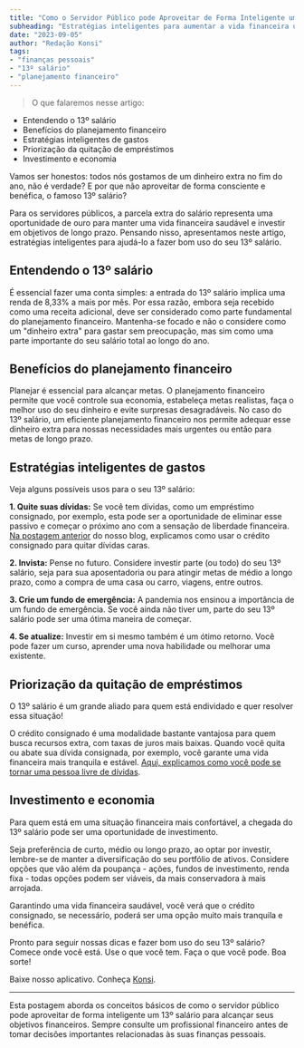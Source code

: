 ```yaml
---
title: "Como o Servidor Público pode Aproveitar de Forma Inteligente um 13º Salário Para Alcançar seus Objetivos Financeiros"
subheading: "Estratégias inteligentes para aumentar a vida financeira utilizando o benefício do 13º salário de servidores públicos"
date: "2023-09-05"
author: "Redação Konsi"
tags: 
- "finanças pessoais"
- "13º salário"
- "planejamento financeiro"
---
```


> O que falaremos nesse artigo:

- Entendendo o 13º salário
- Benefícios do planejamento financeiro
- Estratégias inteligentes de gastos
- Priorização da quitação de empréstimos
- Investimento e economia

Vamos ser honestos: todos nós gostamos de um dinheiro extra no fim do ano, não é verdade? E por que não aproveitar de forma consciente e benéfica, o famoso 13º salário? 

Para os servidores públicos, a parcela extra do salário representa uma oportunidade de ouro para manter uma vida financeira saudável e investir em objetivos de longo prazo. Pensando nisso, apresentamos neste artigo, estratégias inteligentes para ajudá-lo a fazer bom uso do seu 13º salário.

## Entendendo o 13º salário

É essencial fazer uma conta simples: a entrada do 13º salário implica uma renda de 8,33% a mais por mês. Por essa razão, embora seja recebido como uma receita adicional, deve ser considerado como parte fundamental do planejamento financeiro. Mantenha-se focado e não o considere como um "dinheiro extra" para gastar sem preocupação, mas sim como uma parte importante do seu salário total ao longo do ano.

## Benefícios do planejamento financeiro

Planejar é essencial para alcançar metas. O planejamento financeiro permite que você controle sua economia, estabeleça metas realistas, faça o melhor uso do seu dinheiro e evite surpresas desagradáveis. No caso do 13º salário, um eficiente planejamento financeiro nos permite adequar esse dinheiro extra para nossas necessidades mais urgentes ou então para metas de longo prazo.

## Estratégias inteligentes de gastos

Veja alguns possíveis usos para o seu 13º salário:

**1. Quite suas dívidas:** Se você tem dívidas, como um empréstimo consignado, por exemplo, esta pode ser a oportunidade de eliminar esse passivo e começar o próximo ano com a sensação de liberdade financeira. [Na postagem anterior](https://konsi.com.br/postagens/como-usar-o-crdito-consignado-para-quitar-dvidas-caras) do nosso blog, explicamos como usar o crédito consignado para quitar dívidas caras.

**2. Invista:** Pense no futuro. Considere investir parte (ou todo) do seu 13º salário, seja para sua aposentadoria ou para atingir metas de médio a longo prazo, como a compra de uma casa ou carro, viagens, entre outros. 

**3. Crie um fundo de emergência:** A pandemia nos ensinou a importância de um fundo de emergência. Se você ainda não tiver um, parte do seu 13º salário pode ser uma ótima maneira de começar.

**4. Se atualize:** Investir em si mesmo também é um ótimo retorno. Você pode fazer um curso, aprender uma nova habilidade ou melhorar uma existente.

## Priorização da quitação de empréstimos

O 13º salário é um grande aliado para quem está endividado e quer resolver essa situação!

O crédito consignado é uma modalidade bastante vantajosa para quem busca recursos extra, com taxas de juros mais baixas. Quando você quita ou abate sua dívida consignada, por exemplo, você garante uma vida financeira mais tranquila e estável. [Aqui, explicamos como você pode se tornar uma pessoa livre de dívidas](https://konsi.com.br/postagens/aprenda-a-avaliar-o-custo-efetivo-total-cet-de-um-emprstimo-consignado).

## Investimento e economia

Para quem está em uma situação financeira mais confortável, a chegada do 13º salário pode ser uma oportunidade de investimento. 

Seja preferência de curto, médio ou longo prazo, ao optar por investir, lembre-se de manter a diversificação do seu portfólio de ativos. Considere opções que vão além da poupança - ações, fundos de investimento, renda fixa - todas opções podem ser viáveis, da mais conservadora à mais arrojada.

Garantindo uma vida financeira saudável, você verá que o crédito consignado, se necessário, poderá ser uma opção muito mais tranquila e benéfica.

Pronto para seguir nossas dicas e fazer bom uso do seu 13º salário? Comece onde você está. Use o que você tem. Faça o que você pode. Boa sorte!

Baixe nosso aplicativo. Conheça [Konsi](https://konsi.com.br/baixar).

---

Esta postagem aborda os conceitos básicos de como o servidor público pode aproveitar de forma inteligente um 13º salário para alcançar seus objetivos financeiros. Sempre consulte um profissional financeiro antes de tomar decisões importantes relacionadas às suas finanças pessoais.

